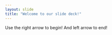```yaml
---
layout: slide
title: "Welcome to our slide deck!"
---
```


Use the right arrow to begin!
And left arrow to end!
